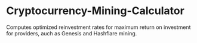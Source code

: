 # Cryptocurrency-Mining-Calculator
Computes optimized reinvestment rates for maximum return on investment for providers, auch as Genesis and Hashflare mining.
